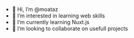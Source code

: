 - 👋 Hi, I’m @moataz
- 👀 I’m interested in learning web skills
- 🌱 I’m currently learning Nuxt.js
- 💞️ I’m looking to collaborate on usefull projects
